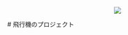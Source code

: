 <p align='center'>
    <img src="https://capsule-render.vercel.app/api?飛行機のプロジェクトtype=waving&color=auto&height=300&section=header&text=capsule%20render&fontSize=90&animation=fadeIn&fontAlignY=38&desc=Decorate%20GitHub%20Profile%20or%20any%20Repo%20like%20me!&descAlignY=51&descAlign=62"/>
</p>
# 飛行機のプロジェクト
